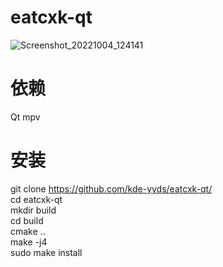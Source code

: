 # eatcxk-qt
![Screenshot_20221004_124141](https://user-images.githubusercontent.com/106876912/193735876-26bd484f-f0d3-466e-b794-0b5c9a83881e.png)
# 依赖
Qt mpv
# 安装
git clone https://github.com/kde-yyds/eatcxk-qt/  
cd eatcxk-qt  
mkdir build  
cd build  
cmake ..  
make -j4  
sudo make install  
